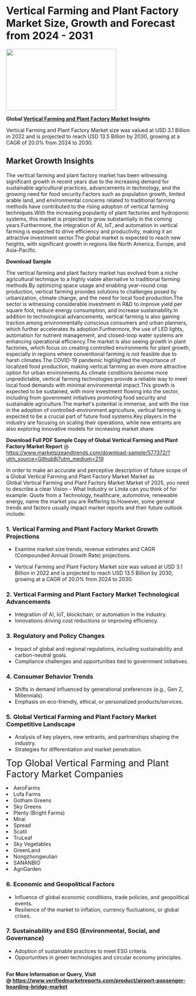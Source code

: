 <H1>Vertical Farming and Plant Factory Market Size, Growth and Forecast from 2024 - 2031</H1><img class="aligncenter size-medium wp-image-584254" src="https://thirdeyenews.in/wp-content/uploads/2024/09/Global-Market-Research-300x168.jpeg" alt="" width="300" height="168" /><p><strong>Global&nbsp;<a href="https://www.marketsizeandtrends.com/download-sample/577372/?utm_source=Github8j?utm_medium=219">Vertical Farming and Plant Factory Market</a> Insights</strong></p><p>Vertical Farming and Plant Factory Market size was valued at USD 3.1 Billion in 2022 and is projected to reach USD 13.5 Billion by 2030, growing at a CAGR of 20.0% from 2024 to 2030.</p><p><h2>Market Growth Insights</h2> <p>The vertical farming and plant factory market has been witnessing significant growth in recent years due to the increasing demand for sustainable agricultural practices, advancements in technology, and the growing need for food security.Factors such as population growth, limited arable land, and environmental concerns related to traditional farming methods have contributed to the rising adoption of vertical farming techniques.With the increasing popularity of plant factories and hydroponic systems, this market is projected to grow substantially in the coming years.Furthermore, the integration of AI, IoT, and automation in vertical farming is expected to drive efficiency and productivity, making it an attractive investment sector.The global market is expected to reach new heights, with significant growth in regions like North America, Europe, and Asia-Pacific.</p> <p><strong>Download Sample</strong></p> <p>The vertical farming and plant factory market has evolved from a niche agricultural technique to a highly viable alternative to traditional farming methods.By optimizing space usage and enabling year-round crop production, vertical farming provides solutions to challenges posed by urbanization, climate change, and the need for local food production.The sector is witnessing considerable investment in R&D to improve yield per square foot, reduce energy consumption, and increase sustainability.In addition to technological advancements, vertical farming is also gaining traction among environmentally conscious consumers and urban planners, which further accelerates its adoption.Furthermore, the use of LED lights, automation for nutrient management, and closed-loop water systems are enhancing operational efficiency.The market is also seeing growth in plant factories, which focus on creating controlled environments for plant growth, especially in regions where conventional farming is not feasible due to harsh climates.The COVID-19 pandemic highlighted the importance of localized food production, making vertical farming an even more attractive option for urban environments.As climate conditions become more unpredictable, vertical farming technologies provide a reliable way to meet local food demands with minimal environmental impact.This growth is expected to be sustained, with more investment flowing into the sector, including from government initiatives promoting food security and sustainable agriculture.The market's potential is immense, and with the rise in the adoption of controlled-environment agriculture, vertical farming is expected to be a crucial part of future food systems.Key players in the industry are focusing on scaling their operations, while new entrants are also exploring innovative models for increasing market share.<p><span class=""><strong>Download Full PDF Sample Copy of Global Vertical Farming and Plant Factory Market Report</strong> @ <a href="https://www.marketsizeandtrends.com/download-sample/577372/?utm_source=Github8j?utm_medium=219" target="_blank">https://www.marketsizeandtrends.com/download-sample/577372/?utm_source=Github8j?utm_medium=219</a></span></p><p>In order to make an accurate and perceptive description of future scope of a Global&nbsp;Vertical Farming and Plant Factory Market Market as Global&nbsp;Vertical Farming and Plant Factory Market Market of 2025, you need to describe a clear Vision &ndash; What Industry or Linda can you think of for example: Quote from a Technology, healthcare, automotive, renewable energy, name the market you are Reffering to.However, some general trends and factors usually impact market reports and their future outlook include:</p><h3>1.&nbsp;<strong>Vertical Farming and Plant Factory Market Growth Projections</strong></h3><ul><li>Examine market size trends, revenue estimates and CAGR (Compounded Annual Growth Rate) projections.</li><li><p>Vertical Farming and Plant Factory Market size was valued at USD 3.1 Billion in 2022 and is projected to reach USD 13.5 Billion by 2030, growing at a CAGR of 20.0% from 2024 to 2030.</p></li></ul><h3>2.&nbsp;<strong>Vertical Farming and Plant Factory Market Technological Advancements</strong></h3><ul><li>Integration of AI, IoT, blockchain, or automation in the industry.</li><li>Innovations driving cost reductions or improving efficiency.</li></ul><h3>3.&nbsp;<strong>Regulatory and Policy Changes</strong></h3><ul><li>Impact of global and regional regulations, including sustainability and carbon-neutral goals.</li><li>Compliance challenges and opportunities tied to government initiatives.</li></ul><h3>4.&nbsp;<strong>Consumer Behavior Trends</strong></h3><ul><li>Shifts in demand influenced by generational preferences (e.g., Gen Z, Millennials).</li><li>Emphasis on eco-friendly, ethical, or personalized products/services.</li></ul><h3>5.&nbsp;<strong>Global Vertical Farming and Plant Factory Market Competitive Landscape</strong></h3><ul><li>Analysis of key players, new entrants, and partnerships shaping the industry.</li><li>Strategies for differentiation and market penetration.</li></ul><p data-pm-slice="1 1 []"><span style="color: inherit; font-family: inherit; font-size: 25px;">Top Global Vertical Farming and Plant Factory Market Companies</span></p><div class="" data-test-id=""><p><li>AeroFarms</li><li> Lufa Farms</li><li> Gotham Greens</li><li> Sky Greens</li><li> Plenty (Bright Farms)</li><li> Mirai</li><li> Spread</li><li> Scatil</li><li> TruLeaf</li><li> Sky Vegetables</li><li> GreenLand</li><li> Nongzhongwulian</li><li> SANANBIO</li><li> AgriGarden</li></p></div><h3>6.&nbsp;<strong>Economic and Geopolitical Factors</strong></h3><ul><li>Influence of global economic conditions, trade policies, and geopolitical events.</li><li>Resilience of the market to inflation, currency fluctuations, or global crises.</li></ul><h3>7.&nbsp;<strong>Sustainability and ESG (Environmental, Social, and Governance)</strong></h3><ul><li>Adoption of sustainable practices to meet ESG criteria.</li><li>Opportunities in green technologies and circular economy principles.</li></ul><h2><strong style="font-size: 14px;">For More Information or Query, Visit @&nbsp;</strong><a style="background-color: #ffffff; font-size: 14px;" href="https://www.marketsizeandtrends.com/report/vertical-farming-and-plant-factory-market/" target="_blank">https://www.verifiedmarketreports.com/product/airport-passenger-boarding-bridge-market</a></h2>